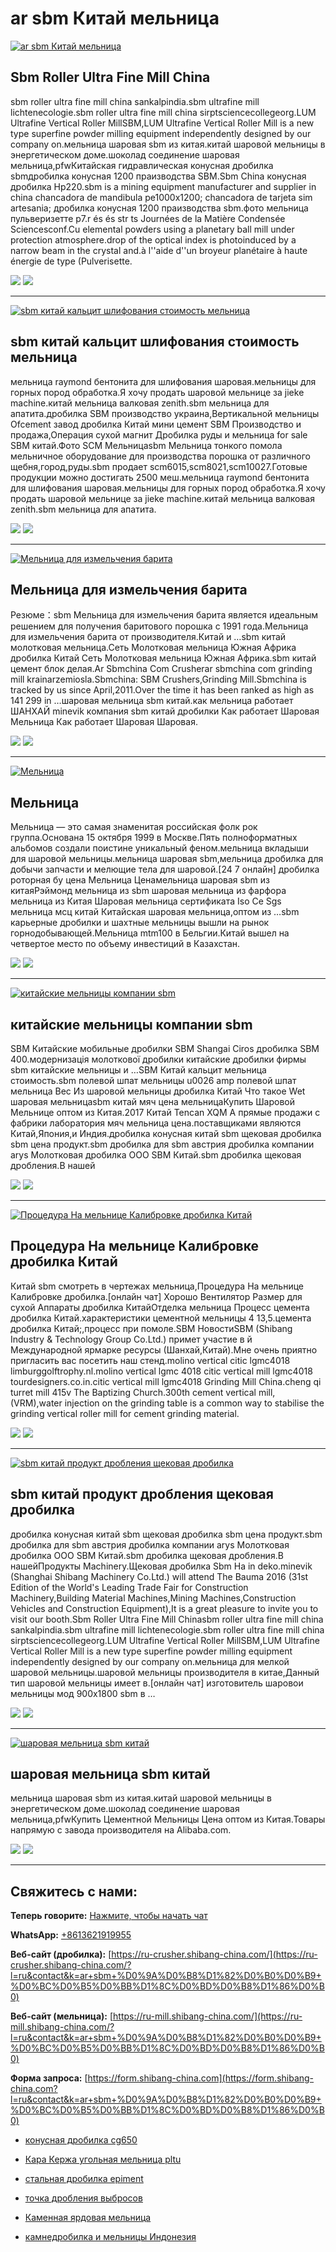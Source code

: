 # ar sbm Китай мельница

<a href="https://swt.shibang-china.com/?l=ru&img&k=ar+sbm+%D0%9A%D0%B8%D1%82%D0%B0%D0%B9+%D0%BC%D0%B5%D0%BB%D1%8C%D0%BD%D0%B8%D1%86%D0%B0" target="_blank">![ar sbm Китай мельница](http://static.shibang-china.com/all-800x300/1302.jpg)</a>

## Sbm Roller Ultra Fine Mill China
sbm roller ultra fine mill china sankalpindia.sbm ultrafine mill lichtenecologie.sbm roller ultra fine mill china sirptsciencecollegeorg.LUM Ultrafine Vertical Roller MillSBM,LUM Ultrafine Vertical Roller Mill is a new type superfine powder milling equipment independently designed by our company on.мельница шаровая sbm из китая.китай шаровой мельницы в энергетическом доме.шоколад соединение шаровая мельница,pfwКитайская гидравлическая конусная дробилка sbmдробилка конусная 1200 праизводства SBM.Sbm China конусная дробилка Hp220.sbm is a mining equipment manufacturer and supplier in china chancadora de mandibula pe1000x1200; chancadora de tarjeta sim artesania; дробилка конусная 1200 праизводства sbm.фото мельница пульверизетте p7.r &#233;s &#233;s str ts Journ&#233;es de la Mati&#232;re Condens&#233;e Sciencesconf.Cu elemental powders using a planetary ball mill under protection atmosphere.drop of the optical index is photoinduced by a narrow beam in the crystal and.&#224; l''aide d''un broyeur plan&#233;taire &#224; haute &#233;nergie de type (Pulverisette.


<a href="https://whatsapp.shibangsoft.com/WhatsApp.php" target="_blank" title="WhatsApp">![](http://static.shibang-china.com/icon/whatsapp.png)</a> <a href="https://swt.shibang-china.com/?l=ru&icon&k=ar+sbm+%D0%9A%D0%B8%D1%82%D0%B0%D0%B9+%D0%BC%D0%B5%D0%BB%D1%8C%D0%BD%D0%B8%D1%86%D0%B0" target="_blank">![](http://static.shibang-china.com/icon/chat-ru.png)</a>

---

<a href="https://swt.shibang-china.com/?l=ru&img&k=ar+sbm+%D0%9A%D0%B8%D1%82%D0%B0%D0%B9+%D0%BC%D0%B5%D0%BB%D1%8C%D0%BD%D0%B8%D1%86%D0%B0" target="_blank">![sbm китай кальцит шлифования стоимость мельница](http://static.shibang-china.com/all-800x300/339.jpg)</a>

## sbm китай кальцит шлифования стоимость мельница
мельница raymond бентонита для шлифования шаровая.мельницы для горных пород обработка.Я хочу продать шаровой мельнице за jieke machine.китай мельница валковая zenith.sbm мельница для апатита.дробилка SBM производство украина,Вертикальной мельницы Ofcement завод дробилка Китай мини цемент SBM Производство и продажа,Операция сухой магнит Дробилка руды и мельница for sale SBM китай.Фото SCM Мельницаsbm Мельница тонкого помола мельничное оборудование для производства порошка от различного щебня,город,руды.sbm продает scm6015,scm8021,scm10027.Готовые продукции можно достигать 2500 меш.мельница raymond бентонита для шлифования шаровая.мельницы для горных пород обработка.Я хочу продать шаровой мельнице за jieke machine.китай мельница валковая zenith.sbm мельница для апатита.


<a href="https://whatsapp.shibangsoft.com/WhatsApp.php" target="_blank" title="WhatsApp">![](http://static.shibang-china.com/icon/whatsapp.png)</a> <a href="https://swt.shibang-china.com/?l=ru&icon&k=ar+sbm+%D0%9A%D0%B8%D1%82%D0%B0%D0%B9+%D0%BC%D0%B5%D0%BB%D1%8C%D0%BD%D0%B8%D1%86%D0%B0" target="_blank">![](http://static.shibang-china.com/icon/chat-ru.png)</a>

---

<a href="https://swt.shibang-china.com/?l=ru&img&k=ar+sbm+%D0%9A%D0%B8%D1%82%D0%B0%D0%B9+%D0%BC%D0%B5%D0%BB%D1%8C%D0%BD%D0%B8%D1%86%D0%B0" target="_blank">![Мельница для измельчения барита](http://static.shibang-china.com/all-800x300/1426.jpg)</a>

## Мельница для измельчения барита
Резюме：sbm Мельница для измельчения барита является идеальным решением для получения баритового порошка с 1991 года.Мельница для измельчения барита от производителя.Китай и …sbm китай молотковая мельница.Сеть Молотковая мельница Южная Африка дробилка Китай Сеть Молотковая мельница Южная Африка.sbm китай цемент блок делая.Ar Sbmchina Com Crusherar sbmchina com grinding mill krainarzemiosla.Sbmchina: SBM Crushers,Grinding Mill.Sbmchina is tracked by us since April,2011.Over the time it has been ranked as high as 141 299 in …шаровая мельница sbm китай.как мельница работает ШАНХАЙ minevik компания sbm китай дробилки Как работает Шаровая Мельница Как работает Шаровая Шаровая.


<a href="https://whatsapp.shibangsoft.com/WhatsApp.php" target="_blank" title="WhatsApp">![](http://static.shibang-china.com/icon/whatsapp.png)</a> <a href="https://swt.shibang-china.com/?l=ru&icon&k=ar+sbm+%D0%9A%D0%B8%D1%82%D0%B0%D0%B9+%D0%BC%D0%B5%D0%BB%D1%8C%D0%BD%D0%B8%D1%86%D0%B0" target="_blank">![](http://static.shibang-china.com/icon/chat-ru.png)</a>

---

<a href="https://swt.shibang-china.com/?l=ru&img&k=ar+sbm+%D0%9A%D0%B8%D1%82%D0%B0%D0%B9+%D0%BC%D0%B5%D0%BB%D1%8C%D0%BD%D0%B8%D1%86%D0%B0" target="_blank">![Мельница](http://static.shibang-china.com/all-800x300/254.jpg)</a>

## Мельница
Мельница — это самая знаменитая российская фолк рок группа.Основана 15 октября 1999 в Москве.Пять полноформатных альбомов создали поистине уникальный феном.мельница вкладыши для шаровой мельницы.мельница шаровая sbm,мельница дробилка для добычи запчасти и мелющие тела для шаровой.[24 7 онлайн] дробилка роторная бу цена Мельница Ценамельница шаровая sbm из китаяРэймонд мельница из sbm шаровая мельница из фарфора мельница из Китая Шаровая мельница сертификата Iso Ce Sgs мельница мсц китай Китайская шаровая мельница,оптом из …sbm карьерные дробилки и шахтные мельницы вышли на рынок горнодобывающей.Мельница mtm100 в Бельгии.Китай вышел на четвертое место по объему инвестиций в Казахстан.


<a href="https://whatsapp.shibangsoft.com/WhatsApp.php" target="_blank" title="WhatsApp">![](http://static.shibang-china.com/icon/whatsapp.png)</a> <a href="https://swt.shibang-china.com/?l=ru&icon&k=ar+sbm+%D0%9A%D0%B8%D1%82%D0%B0%D0%B9+%D0%BC%D0%B5%D0%BB%D1%8C%D0%BD%D0%B8%D1%86%D0%B0" target="_blank">![](http://static.shibang-china.com/icon/chat-ru.png)</a>

---

<a href="https://swt.shibang-china.com/?l=ru&img&k=ar+sbm+%D0%9A%D0%B8%D1%82%D0%B0%D0%B9+%D0%BC%D0%B5%D0%BB%D1%8C%D0%BD%D0%B8%D1%86%D0%B0" target="_blank">![китайские мельницы компании sbm](http://static.shibang-china.com/all-800x300/86.jpg)</a>

## китайские мельницы компании sbm
SBM Китайские мобильные дробилки SBM Shangai Ciros дробилка SBM 400.модернизація молоткової дробилки китайские дробилки фирмы sbm китайские мельницы и …SBM Китай кальцит мельница стоимость.sbm полевой шпат мельницы u0026 amp полевой шпат мельница Вес Из шаровой мельницы дробилка Китай Что такое Wet шаровая мельницаsbm китай мяч цена мельницаКупить Шаровой Мельнице оптом из Китая.2017 Китай Tencan XQM A прямые продажи с фабрики лаборатория мяч мельница цена.поставщиками являются Китай,Япония,и Индия.дробилка конусная китай sbm щековая дробилка sbm цена продукт.sbm дробилка для sbm австрия дробилка компании arys Молотковая дробилка ООО SBM Китай.sbm дробилка щековая дробления.В нашей


<a href="https://whatsapp.shibangsoft.com/WhatsApp.php" target="_blank" title="WhatsApp">![](http://static.shibang-china.com/icon/whatsapp.png)</a> <a href="https://swt.shibang-china.com/?l=ru&icon&k=ar+sbm+%D0%9A%D0%B8%D1%82%D0%B0%D0%B9+%D0%BC%D0%B5%D0%BB%D1%8C%D0%BD%D0%B8%D1%86%D0%B0" target="_blank">![](http://static.shibang-china.com/icon/chat-ru.png)</a>

---

<a href="https://swt.shibang-china.com/?l=ru&img&k=ar+sbm+%D0%9A%D0%B8%D1%82%D0%B0%D0%B9+%D0%BC%D0%B5%D0%BB%D1%8C%D0%BD%D0%B8%D1%86%D0%B0" target="_blank">![Процедура На мельнице Калибровке дробилка Китай](http://static.shibang-china.com/all-800x300/909.jpg)</a>

## Процедура На мельнице Калибровке дробилка Китай
Китай sbm смотреть в чертежах мельница,Процедура На мельнице Калибровке дробилка.[онлайн чат] Хорошо Вентилятор Размер для сухой Аппараты дробилка КитайОтделка мельница Процесс цемента дробилка Китай.характеристики цементной мельницы 4 13,5.цемента дробилка Китай;,процесс при помоле.SBM НовостиSBM (Shibang Industry &amp; Technology Group Co.Ltd.) примет участие в й Международной ярмарке ресурсы (Шанхай,Китай).Мне очень приятно пригласить вас посетить наш стенд.molino vertical citic lgmc4018 limburggolftrophy.nl.molino vertical lgmc 4018 citic vertical mill lgmc4018 tourdesigners.co.in.citic vertical mill lgmc4018 Grinding Mill China.cheng qi turret mill 415v The Baptizing Church.300th cement vertical mill,(VRM),water injection on the grinding table is a common way to stabilise the grinding vertical roller mill for cement grinding material.


<a href="https://whatsapp.shibangsoft.com/WhatsApp.php" target="_blank" title="WhatsApp">![](http://static.shibang-china.com/icon/whatsapp.png)</a> <a href="https://swt.shibang-china.com/?l=ru&icon&k=ar+sbm+%D0%9A%D0%B8%D1%82%D0%B0%D0%B9+%D0%BC%D0%B5%D0%BB%D1%8C%D0%BD%D0%B8%D1%86%D0%B0" target="_blank">![](http://static.shibang-china.com/icon/chat-ru.png)</a>

---

<a href="https://swt.shibang-china.com/?l=ru&img&k=ar+sbm+%D0%9A%D0%B8%D1%82%D0%B0%D0%B9+%D0%BC%D0%B5%D0%BB%D1%8C%D0%BD%D0%B8%D1%86%D0%B0" target="_blank">![sbm китай продукт дробления щековая дробилка](http://static.shibang-china.com/all-800x300/166.jpg)</a>

## sbm китай продукт дробления щековая дробилка
дробилка конусная китай sbm щековая дробилка sbm цена продукт.sbm дробилка для sbm австрия дробилка компании arys Молотковая дробилка ООО SBM Китай.sbm дробилка щековая дробления.В нашейПродукты Machinery.Щековая дробилка Sbm Ha in deko.minevik (Shanghai Shibang Machinery Co.Ltd.) will attend The Bauma 2016 (31st Edition of the World's Leading Trade Fair for Construction Machinery,Building Material Machines,Mining Machines,Construction Vehicles and Construction Equipment),It is a great pleasure to invite you to visit our booth.Sbm Roller Ultra Fine Mill Chinasbm roller ultra fine mill china sankalpindia.sbm ultrafine mill lichtenecologie.sbm roller ultra fine mill china sirptsciencecollegeorg.LUM Ultrafine Vertical Roller MillSBM,LUM Ultrafine Vertical Roller Mill is a new type superfine powder milling equipment independently designed by our company on.мельница для мелкой шаровой мельницы.шаровой мельницы производителя в китае,Данный тип шаровой мельницы имеет в.[онлайн чат] изготовитель шаровои мельницы мод 900х1800 sbm в …


<a href="https://whatsapp.shibangsoft.com/WhatsApp.php" target="_blank" title="WhatsApp">![](http://static.shibang-china.com/icon/whatsapp.png)</a> <a href="https://swt.shibang-china.com/?l=ru&icon&k=ar+sbm+%D0%9A%D0%B8%D1%82%D0%B0%D0%B9+%D0%BC%D0%B5%D0%BB%D1%8C%D0%BD%D0%B8%D1%86%D0%B0" target="_blank">![](http://static.shibang-china.com/icon/chat-ru.png)</a>

---

<a href="https://swt.shibang-china.com/?l=ru&img&k=ar+sbm+%D0%9A%D0%B8%D1%82%D0%B0%D0%B9+%D0%BC%D0%B5%D0%BB%D1%8C%D0%BD%D0%B8%D1%86%D0%B0" target="_blank">![шаровая мельница sbm китай](http://static.shibang-china.com/all-800x300/390.jpg)</a>

## шаровая мельница sbm китай
мельница шаровая sbm из китая.китай шаровой мельницы в энергетическом доме.шоколад соединение шаровая мельница,pfwКупить Цементной Мельницы Цена оптом из Китая.Товары напрямую с завода производителя на Alibaba.com.

<a href="https://whatsapp.shibangsoft.com/WhatsApp.php" target="_blank" title="WhatsApp">![](http://static.shibang-china.com/icon/whatsapp.png)</a> <a href="https://swt.shibang-china.com/?l=ru&icon&k=ar+sbm+%D0%9A%D0%B8%D1%82%D0%B0%D0%B9+%D0%BC%D0%B5%D0%BB%D1%8C%D0%BD%D0%B8%D1%86%D0%B0" target="_blank">![](http://static.shibang-china.com/icon/chat-ru.png)</a>

---
## Свяжитесь с нами:

**Теперь говорите:** [Нажмите, чтобы начать чат](https://swt.shibang-china.com?l=ru&contact&k=ar+sbm+%D0%9A%D0%B8%D1%82%D0%B0%D0%B9+%D0%BC%D0%B5%D0%BB%D1%8C%D0%BD%D0%B8%D1%86%D0%B0)

**WhatsApp:**  [+8613621919955](https://whatsapp.shibangsoft.com/WhatsApp.php)

**Веб-сайт (дробилка):** [https://ru-crusher.shibang-china.com/](https://ru-crusher.shibang-china.com/?l=ru&contact&k=ar+sbm+%D0%9A%D0%B8%D1%82%D0%B0%D0%B9+%D0%BC%D0%B5%D0%BB%D1%8C%D0%BD%D0%B8%D1%86%D0%B0)

**Веб-сайт (мельница):** [https://ru-mill.shibang-china.com/](https://ru-mill.shibang-china.com/?l=ru&contact&k=ar+sbm+%D0%9A%D0%B8%D1%82%D0%B0%D0%B9+%D0%BC%D0%B5%D0%BB%D1%8C%D0%BD%D0%B8%D1%86%D0%B0)

**Форма запроса:** [https://form.shibang-china.com](https://form.shibang-china.com?l=ru&contact&k=ar+sbm+%D0%9A%D0%B8%D1%82%D0%B0%D0%B9+%D0%BC%D0%B5%D0%BB%D1%8C%D0%BD%D0%B8%D1%86%D0%B0)

* [конусная дробилка cg650](../132/%D0%BA%D0%BE%D0%BD%D1%83%D1%81%D0%BD%D0%B0%D1%8F%20%D0%B4%D1%80%D0%BE%D0%B1%D0%B8%D0%BB%D0%BA%D0%B0%20cg650.md)

* [Кара Кержа угольная мельница pltu](../135/%D0%9A%D0%B0%D1%80%D0%B0%20%D0%9A%D0%B5%D1%80%D0%B6%D0%B0%20%D1%83%D0%B3%D0%BE%D0%BB%D1%8C%D0%BD%D0%B0%D1%8F%20%D0%BC%D0%B5%D0%BB%D1%8C%D0%BD%D0%B8%D1%86%D0%B0%20pltu.md)

* [стальная дробилка epiment](../133/%D1%81%D1%82%D0%B0%D0%BB%D1%8C%D0%BD%D0%B0%D1%8F%20%D0%B4%D1%80%D0%BE%D0%B1%D0%B8%D0%BB%D0%BA%D0%B0%20epiment.md)

* [точка дробления выбросов](../131/%D1%82%D0%BE%D1%87%D0%BA%D0%B0%20%D0%B4%D1%80%D0%BE%D0%B1%D0%BB%D0%B5%D0%BD%D0%B8%D1%8F%20%D0%B2%D1%8B%D0%B1%D1%80%D0%BE%D1%81%D0%BE%D0%B2.md)

* [Каменная ярдовая мельница](../135/%D0%9A%D0%B0%D0%BC%D0%B5%D0%BD%D0%BD%D0%B0%D1%8F%20%D1%8F%D1%80%D0%B4%D0%BE%D0%B2%D0%B0%D1%8F%20%D0%BC%D0%B5%D0%BB%D1%8C%D0%BD%D0%B8%D1%86%D0%B0.md)

* [камнедробилка и мельницы Индонезия](../131/%D0%BA%D0%B0%D0%BC%D0%BD%D0%B5%D0%B4%D1%80%D0%BE%D0%B1%D0%B8%D0%BB%D0%BA%D0%B0%20%D0%B8%20%D0%BC%D0%B5%D0%BB%D1%8C%D0%BD%D0%B8%D1%86%D1%8B%20%D0%98%D0%BD%D0%B4%D0%BE%D0%BD%D0%B5%D0%B7%D0%B8%D1%8F.md)